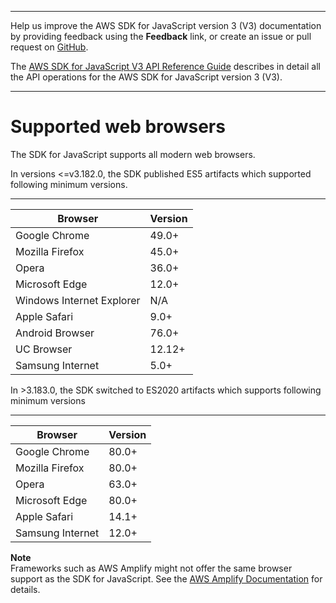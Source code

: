 --------

Help us improve the AWS SDK for JavaScript version 3 \(V3\) documentation by providing feedback using the **Feedback** link, or create an issue or pull request on [GitHub](https://github.com/awsdocs/aws-sdk-for-javascript-v3)\.

 The [AWS SDK for JavaScript V3 API Reference Guide](https://docs.aws.amazon.com/AWSJavaScriptSDK/v3/latest/index.html) describes in detail all the API operations for the AWS SDK for JavaScript version 3 \(V3\)\.

--------

# Supported web browsers<a name="browsers-supported"></a>

The SDK for JavaScript supports all modern web browsers\.

In versions <=v3.182.0, the SDK published ES5 artifacts which supported following minimum versions.

****  

| Browser | Version | 
| --- | --- | 
| Google Chrome | 49\.0\+ | 
| Mozilla Firefox | 45\.0\+ | 
| Opera | 36\.0\+ | 
| Microsoft Edge | 12\.0\+ | 
| Windows Internet Explorer | N/A | 
| Apple Safari | 9\.0\+ | 
| Android Browser | 76\.0\+ | 
| UC Browser | 12\.12\+ | 
| Samsung Internet | 5\.0\+ | 

In >3.183.0, the SDK switched to ES2020 artifacts which supports following minimum versions

***

| Browser | Version | 
| --- | --- | 
| Google Chrome | 80\.0\+ | 
| Mozilla Firefox | 80\.0\+ | 
| Opera | 63\.0\+ | 
| Microsoft Edge | 80\.0\+ | 
| Apple Safari | 14\.1\+ | 
| Samsung Internet | 12\.0\+ | 

**Note**  
Frameworks such as AWS Amplify might not offer the same browser support as the SDK for JavaScript\. See the [AWS Amplify Documentation](https://docs.aws.amazon.com/amplify/latest/userguide/welcome.html) for details\.
